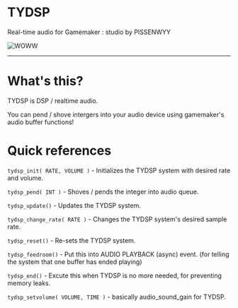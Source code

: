 # TYDSP
Real-time audio for Gamemaker : studio by PISSENWYY


![WOWW](https://imgur.com/Cn8suhK.png)

----

# What's this?

TYDSP is DSP / realtime audio.

You can pend / shove intergers into your audio device using gamemaker's audio buffer functions!


# Quick references

```tydsp_init( RATE, VOLUME )``` - Initializes the TYDSP system with desired rate and volume.

```tydsp_pend( INT )``` - Shoves / pends the integer into audio queue.

```tydsp_update()``` - Updates the TYDSP system.

```tydsp_change_rate( RATE )``` - Changes the TYDSP system's desired sample rate.

```tydsp_reset()``` - Re-sets the TYDSP system.

```tydsp_feedroom()``` - Put this into AUDIO PLAYBACK (async) event. (for telling the system that one buffer has ended playing)

```tydsp_end()``` - Excute this when TYDSP is no more needed, for preventing memory leaks.

```tydsp_setvolume( VOLUME, TIME )``` - basically audio_sound_gain for TYDSP.
